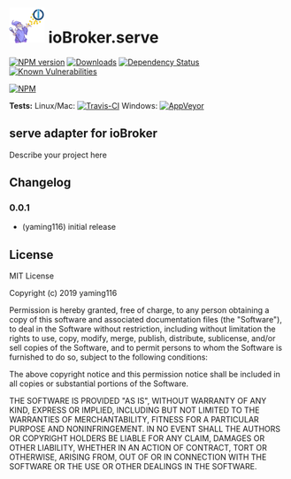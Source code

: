 <h1>
	<img src="admin/serve.png" width="64"/>
	ioBroker.serve
</h1>

[![NPM version](http://img.shields.io/npm/v/iobroker.serve.svg)](https://www.npmjs.com/package/iobroker.serve)
[![Downloads](https://img.shields.io/npm/dm/iobroker.serve.svg)](https://www.npmjs.com/package/iobroker.serve)
[![Dependency Status](https://img.shields.io/david/smarthomefans/iobroker.serve.svg)](https://david-dm.org/yaming116/iobroker.serve)
[![Known Vulnerabilities](https://snyk.io/test/github/smarthomefans/ioBroker.serve/badge.svg)](https://snyk.io/test/github/smarthomefans/ioBroker.serve)

[![NPM](https://nodei.co/npm/iobroker.serve.png?downloads=true)](https://nodei.co/npm/iobroker.serve/)

**Tests:** Linux/Mac: [![Travis-CI](http://img.shields.io/travis/smarthomefans/ioBroker.serve/master.svg)](https://travis-ci.org/yaming116/ioBroker.serve)
Windows: [![AppVeyor](https://ci.appveyor.com/api/projects/status/github/smarthomefans/ioBroker.serve?branch=master&svg=true)](https://ci.appveyor.com/project/smarthomefans/ioBroker-serve/)

## serve adapter for ioBroker

Describe your project here

## Changelog

### 0.0.1
* (yaming116) initial release

## License
MIT License

Copyright (c) 2019 yaming116

Permission is hereby granted, free of charge, to any person obtaining a copy
of this software and associated documentation files (the "Software"), to deal
in the Software without restriction, including without limitation the rights
to use, copy, modify, merge, publish, distribute, sublicense, and/or sell
copies of the Software, and to permit persons to whom the Software is
furnished to do so, subject to the following conditions:

The above copyright notice and this permission notice shall be included in all
copies or substantial portions of the Software.

THE SOFTWARE IS PROVIDED "AS IS", WITHOUT WARRANTY OF ANY KIND, EXPRESS OR
IMPLIED, INCLUDING BUT NOT LIMITED TO THE WARRANTIES OF MERCHANTABILITY,
FITNESS FOR A PARTICULAR PURPOSE AND NONINFRINGEMENT. IN NO EVENT SHALL THE
AUTHORS OR COPYRIGHT HOLDERS BE LIABLE FOR ANY CLAIM, DAMAGES OR OTHER
LIABILITY, WHETHER IN AN ACTION OF CONTRACT, TORT OR OTHERWISE, ARISING FROM,
OUT OF OR IN CONNECTION WITH THE SOFTWARE OR THE USE OR OTHER DEALINGS IN THE
SOFTWARE.

